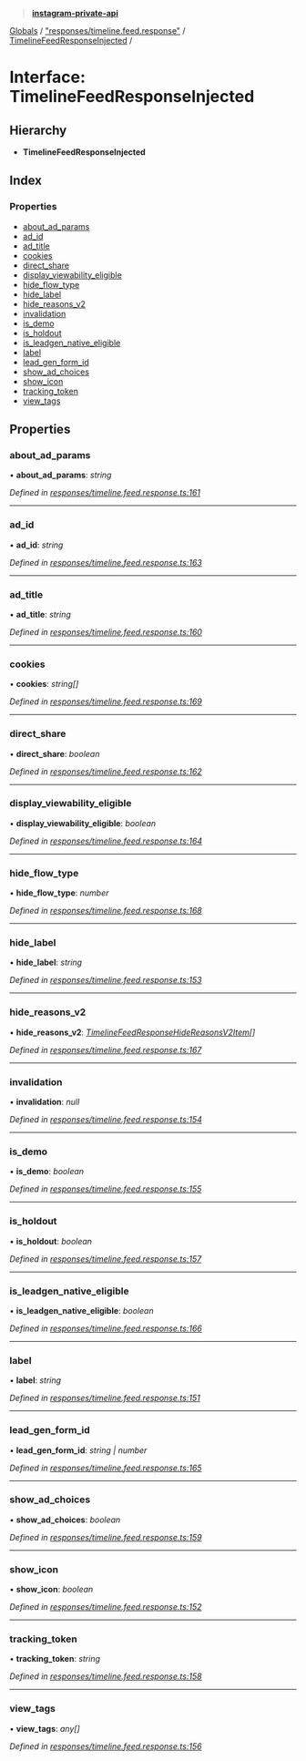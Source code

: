 > **[instagram-private-api](../README.md)**

[Globals](../README.md) / ["responses/timeline.feed.response"](../modules/_responses_timeline_feed_response_.md) / [TimelineFeedResponseInjected](_responses_timeline_feed_response_.timelinefeedresponseinjected.md) /

# Interface: TimelineFeedResponseInjected

## Hierarchy

* **TimelineFeedResponseInjected**

## Index

### Properties

* [about_ad_params](_responses_timeline_feed_response_.timelinefeedresponseinjected.md#about_ad_params)
* [ad_id](_responses_timeline_feed_response_.timelinefeedresponseinjected.md#ad_id)
* [ad_title](_responses_timeline_feed_response_.timelinefeedresponseinjected.md#ad_title)
* [cookies](_responses_timeline_feed_response_.timelinefeedresponseinjected.md#cookies)
* [direct_share](_responses_timeline_feed_response_.timelinefeedresponseinjected.md#direct_share)
* [display_viewability_eligible](_responses_timeline_feed_response_.timelinefeedresponseinjected.md#display_viewability_eligible)
* [hide_flow_type](_responses_timeline_feed_response_.timelinefeedresponseinjected.md#hide_flow_type)
* [hide_label](_responses_timeline_feed_response_.timelinefeedresponseinjected.md#hide_label)
* [hide_reasons_v2](_responses_timeline_feed_response_.timelinefeedresponseinjected.md#hide_reasons_v2)
* [invalidation](_responses_timeline_feed_response_.timelinefeedresponseinjected.md#invalidation)
* [is_demo](_responses_timeline_feed_response_.timelinefeedresponseinjected.md#is_demo)
* [is_holdout](_responses_timeline_feed_response_.timelinefeedresponseinjected.md#is_holdout)
* [is_leadgen_native_eligible](_responses_timeline_feed_response_.timelinefeedresponseinjected.md#is_leadgen_native_eligible)
* [label](_responses_timeline_feed_response_.timelinefeedresponseinjected.md#label)
* [lead_gen_form_id](_responses_timeline_feed_response_.timelinefeedresponseinjected.md#lead_gen_form_id)
* [show_ad_choices](_responses_timeline_feed_response_.timelinefeedresponseinjected.md#show_ad_choices)
* [show_icon](_responses_timeline_feed_response_.timelinefeedresponseinjected.md#show_icon)
* [tracking_token](_responses_timeline_feed_response_.timelinefeedresponseinjected.md#tracking_token)
* [view_tags](_responses_timeline_feed_response_.timelinefeedresponseinjected.md#view_tags)

## Properties

###  about_ad_params

• **about_ad_params**: *string*

*Defined in [responses/timeline.feed.response.ts:161](https://github.com/dilame/instagram-private-api/blob/e9c516c/src/responses/timeline.feed.response.ts#L161)*

___

###  ad_id

• **ad_id**: *string*

*Defined in [responses/timeline.feed.response.ts:163](https://github.com/dilame/instagram-private-api/blob/e9c516c/src/responses/timeline.feed.response.ts#L163)*

___

###  ad_title

• **ad_title**: *string*

*Defined in [responses/timeline.feed.response.ts:160](https://github.com/dilame/instagram-private-api/blob/e9c516c/src/responses/timeline.feed.response.ts#L160)*

___

###  cookies

• **cookies**: *string[]*

*Defined in [responses/timeline.feed.response.ts:169](https://github.com/dilame/instagram-private-api/blob/e9c516c/src/responses/timeline.feed.response.ts#L169)*

___

###  direct_share

• **direct_share**: *boolean*

*Defined in [responses/timeline.feed.response.ts:162](https://github.com/dilame/instagram-private-api/blob/e9c516c/src/responses/timeline.feed.response.ts#L162)*

___

###  display_viewability_eligible

• **display_viewability_eligible**: *boolean*

*Defined in [responses/timeline.feed.response.ts:164](https://github.com/dilame/instagram-private-api/blob/e9c516c/src/responses/timeline.feed.response.ts#L164)*

___

###  hide_flow_type

• **hide_flow_type**: *number*

*Defined in [responses/timeline.feed.response.ts:168](https://github.com/dilame/instagram-private-api/blob/e9c516c/src/responses/timeline.feed.response.ts#L168)*

___

###  hide_label

• **hide_label**: *string*

*Defined in [responses/timeline.feed.response.ts:153](https://github.com/dilame/instagram-private-api/blob/e9c516c/src/responses/timeline.feed.response.ts#L153)*

___

###  hide_reasons_v2

• **hide_reasons_v2**: *[TimelineFeedResponseHideReasonsV2Item](_responses_timeline_feed_response_.timelinefeedresponsehidereasonsv2item.md)[]*

*Defined in [responses/timeline.feed.response.ts:167](https://github.com/dilame/instagram-private-api/blob/e9c516c/src/responses/timeline.feed.response.ts#L167)*

___

###  invalidation

• **invalidation**: *null*

*Defined in [responses/timeline.feed.response.ts:154](https://github.com/dilame/instagram-private-api/blob/e9c516c/src/responses/timeline.feed.response.ts#L154)*

___

###  is_demo

• **is_demo**: *boolean*

*Defined in [responses/timeline.feed.response.ts:155](https://github.com/dilame/instagram-private-api/blob/e9c516c/src/responses/timeline.feed.response.ts#L155)*

___

###  is_holdout

• **is_holdout**: *boolean*

*Defined in [responses/timeline.feed.response.ts:157](https://github.com/dilame/instagram-private-api/blob/e9c516c/src/responses/timeline.feed.response.ts#L157)*

___

###  is_leadgen_native_eligible

• **is_leadgen_native_eligible**: *boolean*

*Defined in [responses/timeline.feed.response.ts:166](https://github.com/dilame/instagram-private-api/blob/e9c516c/src/responses/timeline.feed.response.ts#L166)*

___

###  label

• **label**: *string*

*Defined in [responses/timeline.feed.response.ts:151](https://github.com/dilame/instagram-private-api/blob/e9c516c/src/responses/timeline.feed.response.ts#L151)*

___

###  lead_gen_form_id

• **lead_gen_form_id**: *string | number*

*Defined in [responses/timeline.feed.response.ts:165](https://github.com/dilame/instagram-private-api/blob/e9c516c/src/responses/timeline.feed.response.ts#L165)*

___

###  show_ad_choices

• **show_ad_choices**: *boolean*

*Defined in [responses/timeline.feed.response.ts:159](https://github.com/dilame/instagram-private-api/blob/e9c516c/src/responses/timeline.feed.response.ts#L159)*

___

###  show_icon

• **show_icon**: *boolean*

*Defined in [responses/timeline.feed.response.ts:152](https://github.com/dilame/instagram-private-api/blob/e9c516c/src/responses/timeline.feed.response.ts#L152)*

___

###  tracking_token

• **tracking_token**: *string*

*Defined in [responses/timeline.feed.response.ts:158](https://github.com/dilame/instagram-private-api/blob/e9c516c/src/responses/timeline.feed.response.ts#L158)*

___

###  view_tags

• **view_tags**: *any[]*

*Defined in [responses/timeline.feed.response.ts:156](https://github.com/dilame/instagram-private-api/blob/e9c516c/src/responses/timeline.feed.response.ts#L156)*